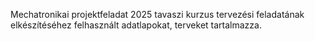Mechatronikai projektfeladat 2025 tavaszi kurzus tervezési feladatának elkészítéséhez felhasznált adatlapokat, terveket tartalmazza.

